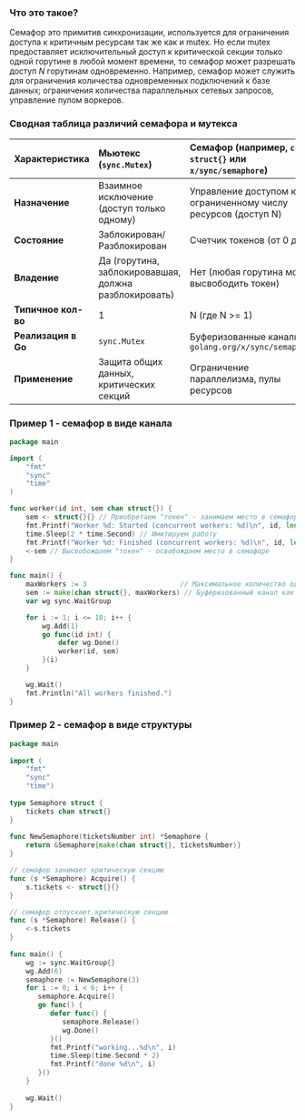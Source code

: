 ### Что это такое?
Семафор это примитив синхронизации, используется для ограничения доступа к критичным ресурсам так же как и mutex.
Но если mutex предоставляет исключительный  доступ к критической секции только  одной горутине в любой момент времени, то семафор  может разрешать доступ _N_ горутинам одновременно. Например, семафор может служить для ограничения количества одновременных подключений к базе данных; ограничения количества параллельных сетевых запросов, управление пулом воркеров.

### Сводная таблица различий семафора и мутекса
|Характеристика|Мьютекс (`sync.Mutex`)|Семафор (например, `chan struct{}` или `x/sync/semaphore`)|
|:--|:--|:--|
|**Назначение**|Взаимное исключение (доступ только одному)|Управление доступом к ограниченному числу ресурсов (доступ N)|
|**Состояние**|Заблокирован/Разблокирован|Счетчик токенов (от 0 до N)|
|**Владение**|Да (горутина, заблокировавшая, должна разблокировать)|Нет (любая горутина может высвободить токен)|
|**Типичное кол-во**|1|N (где N >= 1)|
|**Реализация в Go**|`sync.Mutex`|Буферизованные каналы, `golang.org/x/sync/semaphore`|
|**Применение**|Защита общих данных, критических секций|Ограничение параллелизма, пулы ресурсов|


### Пример 1 - семафор в виде канала
```go
package main

import (
	"fmt"
	"sync"
	"time"
)

func worker(id int, sem chan struct{}) {
	sem <- struct{}{} // Приобретаем "токен" - занимаем место в семафоре
	fmt.Printf("Worker %d: Started (concurrent workers: %d)\n", id, len(sem))
	time.Sleep(2 * time.Second) // Имитируем работу
	fmt.Printf("Worker %d: Finished (concurrent workers: %d)\n", id, len(sem)-1)
	<-sem // Высвобождаем "токен" - освобождаем место в семафоре
}

func main() {
	maxWorkers := 3                       // Максимальное количество одновременных воркеров
	sem := make(chan struct{}, maxWorkers) // Буферизованный канал как семафор
	var wg sync.WaitGroup

	for i := 1; i <= 10; i++ {
		wg.Add(1)
		go func(id int) {
			defer wg.Done()
			worker(id, sem)
		}(i)
	}

	wg.Wait()
	fmt.Println("All workers finished.")
}
```
### Пример 2 - семафор в виде структуры 
```go
package main  
  
import (  
    "fmt"  
    "sync"    
    "time")  
  
type Semaphore struct {  
    tickets chan struct{}  
}  
  
func NewSemaphore(ticketsNumber int) *Semaphore {  
    return &Semaphore{make(chan struct{}, ticketsNumber)}  
}  

// семафор занимает критическую секцию 
func (s *Semaphore) Acquire() {  
    s.tickets <- struct{}{}  
}  

// семафор отпускает критическую секцию
func (s *Semaphore) Release() {  
    <-s.tickets  
}  
  
func main() {  
    wg := sync.WaitGroup{}  
    wg.Add(6)  
    semaphore := NewSemaphore(3)  
    for i := 0; i < 6; i++ {  
       semaphore.Acquire()  
       go func() {  
          defer func() {  
             semaphore.Release()  
             wg.Done()  
          }()  
          fmt.Printf("working...%d\n", i)  
          time.Sleep(time.Second * 2)  
          fmt.Printf("done %d\n", i)  
       }()  
    }  
  
    wg.Wait()  
}
```